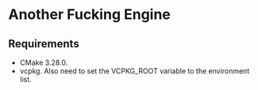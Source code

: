 # Another Fucking Engine

## Requirements
* CMake 3.28.0.
* vcpkg. Also need to set the VCPKG_ROOT variable to the environment list.